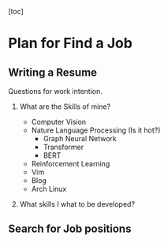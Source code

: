 [toc]

# Plan for Find a Job

## Writing a Resume

Questions for work intention.

1. What are the Skills of mine?

   - Computer Vision
   - Nature Language Processing (Is it hot?)
     - Graph Neural Network
     - Transformer
     - BERT
   - Reinforcement Learning
   - Vim
   - Blog
   - Arch Linux

2. What skills I what to be developed?

## Search for Job positions
